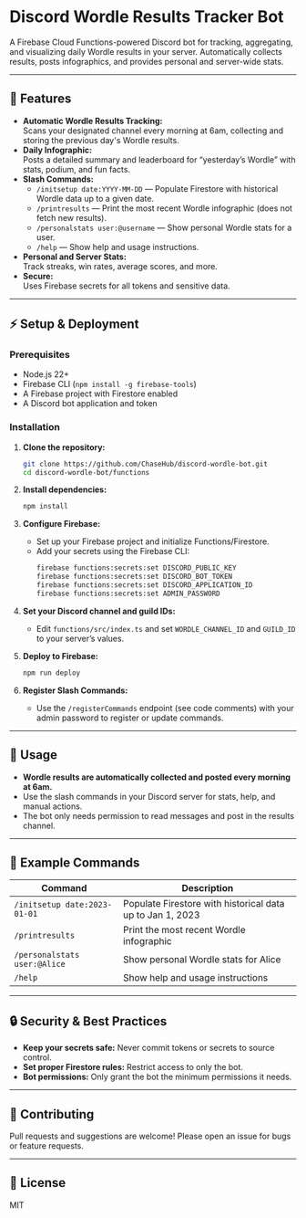 # Discord Wordle Results Tracker Bot

A Firebase Cloud Functions-powered Discord bot for tracking, aggregating, and visualizing daily Wordle results in your server. Automatically collects results, posts infographics, and provides personal and server-wide stats.

---

## 🚀 Features

- **Automatic Wordle Results Tracking:**  
  Scans your designated channel every morning at 6am, collecting and storing the previous day's Wordle results.
- **Daily Infographic:**  
  Posts a detailed summary and leaderboard for “yesterday’s Wordle” with stats, podium, and fun facts.
- **Slash Commands:**
  - `/initsetup date:YYYY-MM-DD` — Populate Firestore with historical Wordle data up to a given date.
  - `/printresults` — Print the most recent Wordle infographic (does not fetch new results).
  - `/personalstats user:@username` — Show personal Wordle stats for a user.
  - `/help` — Show help and usage instructions.
- **Personal and Server Stats:**  
  Track streaks, win rates, average scores, and more.
- **Secure:**  
  Uses Firebase secrets for all tokens and sensitive data.

---

## ⚡️ Setup & Deployment

### Prerequisites

- Node.js 22+
- Firebase CLI (`npm install -g firebase-tools`)
- A Firebase project with Firestore enabled
- A Discord bot application and token

### Installation

1. **Clone the repository:**
   ```sh
   git clone https://github.com/ChaseHub/discord-wordle-bot.git
   cd discord-wordle-bot/functions
   ```

2. **Install dependencies:**
   ```sh
   npm install
   ```

3. **Configure Firebase:**
   - Set up your Firebase project and initialize Functions/Firestore.
   - Add your secrets using the Firebase CLI:
     ```sh
     firebase functions:secrets:set DISCORD_PUBLIC_KEY
     firebase functions:secrets:set DISCORD_BOT_TOKEN
     firebase functions:secrets:set DISCORD_APPLICATION_ID
     firebase functions:secrets:set ADMIN_PASSWORD
     ```

4. **Set your Discord channel and guild IDs:**
   - Edit `functions/src/index.ts` and set `WORDLE_CHANNEL_ID` and `GUILD_ID` to your server’s values.

5. **Deploy to Firebase:**
   ```sh
   npm run deploy
   ```

6. **Register Slash Commands:**
   - Use the `/registerCommands` endpoint (see code comments) with your admin password to register or update commands.

---

## 💬 Usage

- **Wordle results are automatically collected and posted every morning at 6am.**
- Use the slash commands in your Discord server for stats, help, and manual actions.
- The bot only needs permission to read messages and post in the results channel.

---

## 📝 Example Commands

| Command                        | Description                                                      |
|--------------------------------|------------------------------------------------------------------|
| `/initsetup date:2023-01-01`   | Populate Firestore with historical data up to Jan 1, 2023        |
| `/printresults`                | Print the most recent Wordle infographic                         |
| `/personalstats user:@Alice`   | Show personal Wordle stats for Alice                             |
| `/help`                        | Show help and usage instructions                                 |

---

## 🔒 Security & Best Practices

- **Keep your secrets safe:** Never commit tokens or secrets to source control.
- **Set proper Firestore rules:** Restrict access to only the bot.
- **Bot permissions:** Only grant the bot the minimum permissions it needs.

---

## 🤝 Contributing

Pull requests and suggestions are welcome! Please open an issue for bugs or feature requests.

---

## 📄 License

MIT
